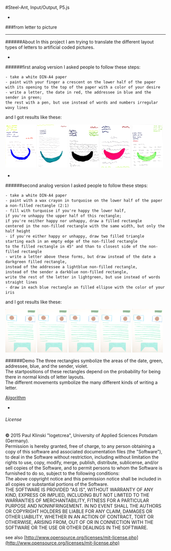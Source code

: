 #Steel-Ant, Input/Output, P5.js

-

###from letter to picture

---


######About
In this project I am trying to translate the different layout types of letters to artificial coded  pictures.

-
 
######first analog version
I asked people to follow these steps:  

	- take a white DIN-A4 paper
	- paint with your finger a crescent on the lower half of the paper
	with its opening to the top of the paper with a color of your desire
	- write a letter, the date in red, the addressee in blue and the sender in green;
	the rest with a pen, but use instead of words and numbers irregular wavy lines
and I got results like these:

<img src="https://raw.githubusercontent.com/logetcrea/from-letter-to-picture/master/screenshots/1.version/4.JPG" width="19%"  height="25%"/>
<img src="https://raw.githubusercontent.com/logetcrea/from-letter-to-picture/master/screenshots/1.version/7.JPG" width="19%"  height="25%"/>
<img src="https://raw.githubusercontent.com/logetcrea/from-letter-to-picture/master/screenshots/1.version/2.JPG" width="19%" height="25%" />
<img src="https://raw.githubusercontent.com/logetcrea/from-letter-to-picture/master/screenshots/1.version/10.JPG" width="19%" height="25%"/>
<img src="https://raw.githubusercontent.com/logetcrea/from-letter-to-picture/master/screenshots/1.version/8.JPG" width="19%" height="25%"/>

-

######second analog version
I asked people to follow these steps:  

	- take a white DIN-A4 paper
	- paint with a wax crayon in turquoise on the lower half of the paper
	a non-filled rectangle (2:1)
	- fill with turquoise if you're happy the lower half,
	if you're unhappy the upper half of this rectangle;
	if you're neither happy nor unhappy, draw a filled rectangle
	centered in the non-filled rectangle with the same width, but only the half height
	- if you're either happy or unhappy, draw two filled triangle
	starting each in an empty edge of the non-filled rectangle
	to the filled rectangle in 45° and than to closest side of the non-filled rectangle
	- write a letter above these forms, but draw instead of the date a darkgreen filled rectangle,
	instead of the addressee a lightblue non-filled rectangle,
	instead of the sender a darkblue non-filled rectangle,
	write the rest of the letter in lightgreen, but use instead of words straight lines
	- draw in each blue rectangle an filled ellipse with the color of your iris
and I got results like these:

<img src="https://raw.githubusercontent.com/logetcrea/from-letter-to-picture/master/screenshots/2.version/4.png" width="19%"  height="25%"/>
<img src="https://raw.githubusercontent.com/logetcrea/from-letter-to-picture/master/screenshots/2.version/4.png" width="19%"  height="25%"/>
<img src="https://raw.githubusercontent.com/logetcrea/from-letter-to-picture/master/screenshots/2.version/4.png" width="19%"  height="25%"/>
<img src="https://raw.githubusercontent.com/logetcrea/from-letter-to-picture/master/screenshots/2.version/4.png" width="19%"  height="25%"/>
<img src="https://raw.githubusercontent.com/logetcrea/from-letter-to-picture/master/screenshots/2.version/4.png" width="19%"  height="25%"/>


######Demo
The three rectangles symbolize the areas of the date, green, addressee, blue,  and the sender, violet.  
The startpositions of these rectangles depend on the probability for being there in normal kinds of letter layouts.  
The different movements symbolize the many different kinds of writing a letter.  

[Algorithm](http://logetcrea.github.io/from-letter-to-picture/index.html)

-

###### License


**©** 2015 Paul Klinski "logetcrea", University of Applied Sciences Potsdam (Germany).  
Permission is hereby granted, free of charge, to any person obtaining a copy of this software and associated documentation files (the "Software"), to deal in the Software without restriction, including without limitation the rights to use, copy, modify, merge, publish, distribute, sublicense, and/or sell copies of the Software, and to permit persons to whom the Software is furnished to do so, subject to the following conditions:  
The above copyright notice and this permission notice shall be included in all copies or substantial portions of the Software.  
THE SOFTWARE IS PROVIDED "AS IS", WITHOUT WARRANTY OF ANY KIND, EXPRESS OR IMPLIED, INCLUDING BUT NOT LIMITED TO THE WARRANTIES OF MERCHANTABILITY, FITNESS FOR A PARTICULAR PURPOSE AND NONINFRINGEMENT. IN NO EVENT SHALL THE AUTHORS OR COPYRIGHT HOLDERS BE LIABLE FOR ANY CLAIM, DAMAGES OR OTHER LIABILITY, WHETHER IN AN ACTION OF CONTRACT, TORT OR OTHERWISE, ARISING FROM, OUT OF OR IN CONNECTION WITH THE SOFTWARE OR THE USE OR OTHER DEALINGS IN THE SOFTWARE.

see also [http://www.opensource.org/licenses/mit-license.php](http://www.opensource.org/licenses/mit-license.php)
